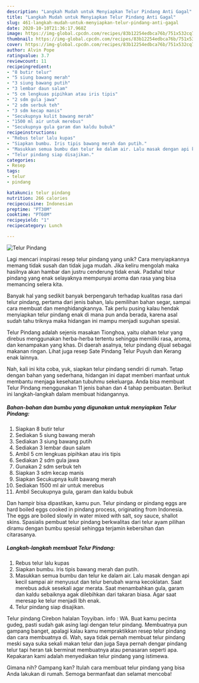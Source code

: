 ```yaml
---
description: "Langkah Mudah untuk Menyiapkan Telur Pindang Anti Gagal"
title: "Langkah Mudah untuk Menyiapkan Telur Pindang Anti Gagal"
slug: 461-langkah-mudah-untuk-menyiapkan-telur-pindang-anti-gagal
date: 2020-10-10T21:36:17.968Z
image: https://img-global.cpcdn.com/recipes/83b12254edbca76b/751x532cq70/telur-pindang-foto-resep-utama.jpg
thumbnail: https://img-global.cpcdn.com/recipes/83b12254edbca76b/751x532cq70/telur-pindang-foto-resep-utama.jpg
cover: https://img-global.cpcdn.com/recipes/83b12254edbca76b/751x532cq70/telur-pindang-foto-resep-utama.jpg
author: Alvin Pope
ratingvalue: 3.7
reviewcount: 11
recipeingredient:
- "8 butir telur"
- "5 siung bawang merah"
- "3 siung bawang putih"
- "3 lembar daun salam"
- "5 cm lengkuas pipihkan atau iris tipis"
- "2 sdm gula jawa"
- "2 sdm serbuk teh"
- "3 sdm kecap manis"
- "Secukupnya kulit bawang merah"
- "1500 ml air untuk merebus"
- "Secukupnya gula garam dan kaldu bubuk"
recipeinstructions:
- "Rebus telur lalu kupas"
- "Siapkan bumbu. Iris tipis bawang merah dan putih."
- "Masukkan semua bumbu dan telur ke dalam air. Lalu masak dengan api kecil sampai air menyusut dan telur berubah warna kecoklatan. Saat merebus aduk sesekali agar merata. Saat menambahkan gula, garam dan kaldu sebaiknya agak dilebihkan dari takaran biasa. Agar saat meresap ke telur menjadi lbh enak."
- "Telur pindang siap disajikan."
categories:
- Resep
tags:
- telur
- pindang

katakunci: telur pindang 
nutrition: 266 calories
recipecuisine: Indonesian
preptime: "PT30M"
cooktime: "PT60M"
recipeyield: "1"
recipecategory: Lunch

---
```



![Telur Pindang](https://img-global.cpcdn.com/recipes/83b12254edbca76b/751x532cq70/telur-pindang-foto-resep-utama.jpg)

Lagi mencari inspirasi resep telur pindang yang unik? Cara menyiapkannya memang tidak susah dan tidak juga mudah. Jika keliru mengolah maka hasilnya akan hambar dan justru cenderung tidak enak. Padahal telur pindang yang enak selayaknya mempunyai aroma dan rasa yang bisa memancing selera kita.

Banyak hal yang sedikit banyak berpengaruh terhadap kualitas rasa dari telur pindang, pertama dari jenis bahan, lalu pemilihan bahan segar, sampai cara membuat dan menghidangkannya. Tak perlu pusing kalau hendak menyiapkan telur pindang enak di mana pun anda berada, karena asal sudah tahu triknya maka hidangan ini mampu menjadi suguhan spesial.

Telur Pindang adalah sejenis masakan Tionghoa, yaitu olahan telur yang direbus menggunakan herba-herba tertentu sehingga memiliki rasa, aroma, dan kenampakan yang khas. Di daerah asalnya, telur pindang dijual sebagai makanan ringan. Lihat juga resep Sate Pindang Telur Puyuh dan Kerang enak lainnya.


Nah, kali ini kita coba, yuk, siapkan telur pindang sendiri di rumah. Tetap dengan bahan yang sederhana, hidangan ini dapat memberi manfaat untuk membantu menjaga kesehatan tubuhmu sekeluarga. Anda bisa membuat Telur Pindang menggunakan 11 jenis bahan dan 4 tahap pembuatan. Berikut ini langkah-langkah dalam membuat hidangannya.

<!--inarticleads1-->

##### Bahan-bahan dan bumbu yang digunakan untuk menyiapkan Telur Pindang:

1. Siapkan 8 butir telur
1. Sediakan 5 siung bawang merah
1. Sediakan 3 siung bawang putih
1. Sediakan 3 lembar daun salam
1. Ambil 5 cm lengkuas pipihkan atau iris tipis
1. Sediakan 2 sdm gula jawa
1. Gunakan 2 sdm serbuk teh
1. Siapkan 3 sdm kecap manis
1. Siapkan Secukupnya kulit bawang merah
1. Sediakan 1500 ml air untuk merebus
1. Ambil Secukupnya gula, garam dan kaldu bubuk


Dan hampir bisa dipastikan, kamu pun. Telur pindang or pindang eggs are hard boiled eggs cooked in pindang process, originating from Indonesia. The eggs are boiled slowly in water mixed with salt, soy sauce, shallot skins. Spasialis pembuat telur pindang berkwalitas dari telur ayam pilihan diramu dengan bumbu spesial sehingga terjamin kebersihan dan citarasanya. 

<!--inarticleads2-->

##### Langkah-langkah membuat Telur Pindang:

1. Rebus telur lalu kupas
1. Siapkan bumbu. Iris tipis bawang merah dan putih.
1. Masukkan semua bumbu dan telur ke dalam air. Lalu masak dengan api kecil sampai air menyusut dan telur berubah warna kecoklatan. Saat merebus aduk sesekali agar merata. Saat menambahkan gula, garam dan kaldu sebaiknya agak dilebihkan dari takaran biasa. Agar saat meresap ke telur menjadi lbh enak.
1. Telur pindang siap disajikan.


Telur pindang Cirebon halalan Toyyiban. info : WA. Buat kamu pecinta gudeg, pasti sudah gak asing lagi dengan telur pindang. Membuatnya pun gampang banget, apalagi kalau kamu mempraktikkan resep telur pindang dan cara membuatnya di. Wah, saya tidak pernah membuat telur pindang meski saya suka sekali makan telur dan juga Saya pernah dengar pindang telur tapi heran tak berminat membuatnya atau penasaran seperti apa. Kepakaran kami adalah menyediakan telur pindang yang istimewa. 

Gimana nih? Gampang kan? Itulah cara membuat telur pindang yang bisa Anda lakukan di rumah. Semoga bermanfaat dan selamat mencoba!
